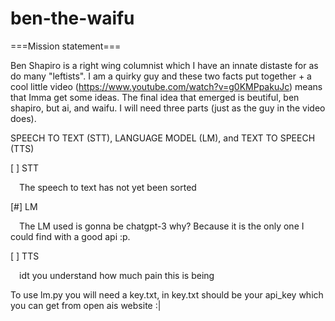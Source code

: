 # ben-the-waifu

===Mission statement===

Ben Shapiro is a right wing columnist which I have an innate distaste for as do many "leftists". I am a quirky guy and these two facts put together + a cool little video (https://www.youtube.com/watch?v=g0KMPpakuJc) means that Imma get some ideas. The final idea that emerged is beutiful, ben shapiro, but ai, and waifu. I will need three parts (just as the guy in the video does).

SPEECH TO TEXT (STT), LANGUAGE MODEL (LM), and TEXT TO SPEECH (TTS)

[ ] STT

&emsp;The speech to text has not yet been sorted

[#] LM

&emsp;The LM used is gonna be chatgpt-3 why? Because it is the only one I could find with a good api :p.
  
[ ] TTS

&emsp;idt you understand how much pain this is being

To use lm.py you will need a key.txt, in key.txt should be your api_key which you can get from open ais website :|
